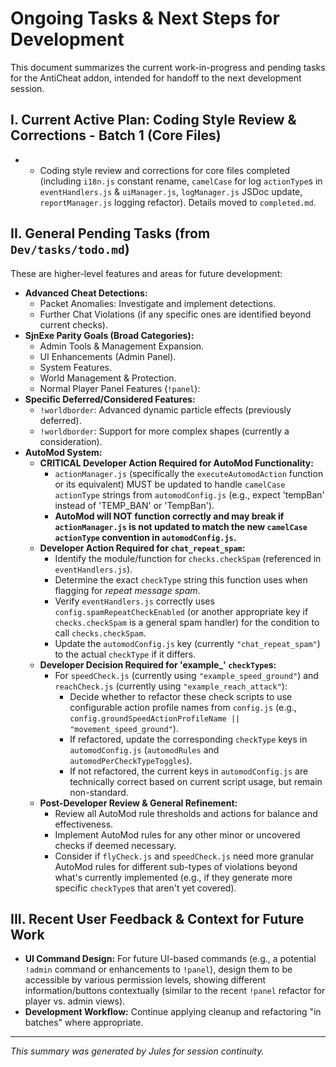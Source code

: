 # Ongoing Tasks & Next Steps for Development

This document summarizes the current work-in-progress and pending tasks for the AntiCheat addon, intended for handoff to the next development session.

## I. Current Active Plan: Coding Style Review & Corrections - Batch 1 (Core Files)

*   - Coding style review and corrections for core files completed (including `i18n.js` constant rename, `camelCase` for log `actionType`s in `eventHandlers.js` & `uiManager.js`, `logManager.js` JSDoc update, `reportManager.js` logging refactor). Details moved to `completed.md`.

## II. General Pending Tasks (from `Dev/tasks/todo.md`)

These are higher-level features and areas for future development:

*   **Advanced Cheat Detections:**
    *   Packet Anomalies: Investigate and implement detections.
    *   Further Chat Violations (if any specific ones are identified beyond current checks).
*   **SjnExe Parity Goals (Broad Categories):**
    *   Admin Tools & Management Expansion.
    *   UI Enhancements (Admin Panel).
    *   System Features.
    *   World Management & Protection.
    *   Normal Player Panel Features (`!panel`):
*   **Specific Deferred/Considered Features:**
    *   `!worldborder`: Advanced dynamic particle effects (previously deferred).
    *   `!worldborder`: Support for more complex shapes (currently a consideration).
*   **AutoMod System:**
    - **CRITICAL Developer Action Required for AutoMod Functionality:**
        - `actionManager.js` (specifically the `executeAutomodAction` function or its equivalent) MUST be updated to handle `camelCase` `actionType` strings from `automodConfig.js` (e.g., expect 'tempBan' instead of 'TEMP_BAN' or 'TempBan').
        - **AutoMod will NOT function correctly and may break if `actionManager.js` is not updated to match the new `camelCase` `actionType` convention in `automodConfig.js`.**
    - **Developer Action Required for `chat_repeat_spam`:**
        - Identify the module/function for `checks.checkSpam` (referenced in `eventHandlers.js`).
        - Determine the exact `checkType` string this function uses when flagging for *repeat message spam*.
        - Verify `eventHandlers.js` correctly uses `config.spamRepeatCheckEnabled` (or another appropriate key if `checks.checkSpam` is a general spam handler) for the condition to call `checks.checkSpam`.
        - Update the `automodConfig.js` key (currently `"chat_repeat_spam"`) to the actual `checkType` if it differs.
    - **Developer Decision Required for 'example_' `checkType`s:**
        - For `speedCheck.js` (currently using `"example_speed_ground"`) and `reachCheck.js` (currently using `"example_reach_attack"`):
            - Decide whether to refactor these check scripts to use configurable action profile names from `config.js` (e.g., `config.groundSpeedActionProfileName || "movement_speed_ground"`).
            - If refactored, update the corresponding `checkType` keys in `automodConfig.js` (`automodRules` and `automodPerCheckTypeToggles`).
            - If not refactored, the current keys in `automodConfig.js` are technically correct based on current script usage, but remain non-standard.
    - **Post-Developer Review & General Refinement:**
        - Review all AutoMod rule thresholds and actions for balance and effectiveness.
        - Implement AutoMod rules for any other minor or uncovered checks if deemed necessary.
        - Consider if `flyCheck.js` and `speedCheck.js` need more granular AutoMod rules for different sub-types of violations beyond what's currently implemented (e.g., if they generate more specific `checkType`s that aren't yet covered).

## III. Recent User Feedback & Context for Future Work

*   **UI Command Design:** For future UI-based commands (e.g., a potential `!admin` command or enhancements to `!panel`), design them to be accessible by various permission levels, showing different information/buttons contextually (similar to the recent `!panel` refactor for player vs. admin views).
*   **Development Workflow:** Continue applying cleanup and refactoring "in batches" where appropriate.

---
*This summary was generated by Jules for session continuity.*
